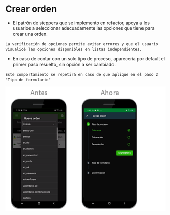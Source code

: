 # Crear orden

- El patrón de steppers que se implemento en refactor, apoya a los usuarios a seleccionar adecuadamente las opciones que tiene para crear una orden.​

`La verificación de opciones permite evitar errores y que el usuario visualicé las opciones disponibles en listas independientes.​`


- En caso de contar con un solo tipo de proceso, aparecería por default el primer paso resuelto, sin opción a ser cambiado.​

`Este comportamiento se repetirá en caso de que aplique en el paso 2 "Tipo de formulario"`


![crear ordemar.png](/assets/crear%20ordemar-562355a9-c93b-45f7-bcdd-e7719aa09f84.png)

